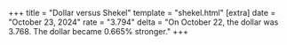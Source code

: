 +++
title = "Dollar versus Shekel"
template = "shekel.html"
[extra]
date = "October 23, 2024"
rate = "3.794"
delta = "On October 22, the dollar was 3.768. The dollar became 0.665% stronger."
+++
